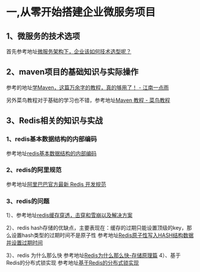 # 一,从零开始搭建企业微服务项目
## 1、微服务的技术选项
首先参考地址[微服务架构下，企业该如何技术选型呢？](https://developer.51cto.com/article/646986.html)
## 2、maven项目的基础知识与实际操作
参考的地址[学Maven，这篇万余字的教程，真的够用了！ - 江南一点雨](https://www.cnblogs.com/lenve/p/12047793.html)

另外菜鸟教程对于基础的学习也不错，参考地址[Maven 教程 - 菜鸟教程](https://www.runoob.com/maven/maven-manage-dependencies.html)
## 3、Redis相关的知识与实战
### 1、redis基本数据结构的内部编码
参考地址[redis基本数据结构的内部编码](https://juejin.cn/post/6988497666397175822)
### 2、redis的阿里规范
参考地址[阿里巴巴官方最新 Redis 开发规范](https://my.oschina.net/mdxlcj/blog/4544058)

### 3、redis的问题
1）、参考地址[redis缓存穿透，击穿和雪崩以及解决方案](https://blog.csdn.net/m0_37937394/article/details/122564362)

2）、redis hash存储的优缺点，主要表现在：缓存的过期只能设置顶级的key，那么设置hash类型的过期时间不是原子性
参考地址[Redis原子性写入HASH结构数据并设置过期时间](https://cloud.tencent.com/developer/article/1468743)

3）、redis 为什么那么快
参考地址[Redis为什么那么快-存储原理篇](https://blog.csdn.net/qq_38378384/article/details/108019198)
4）、基于Redis的分布式锁实现
参考地址[基于Redis的分布式锁实现](https://juejin.cn/post/6844903830442737671)
